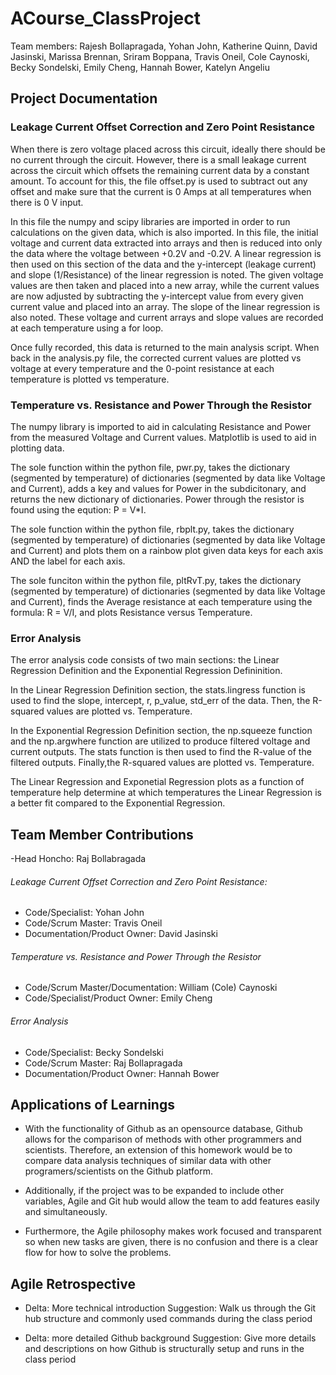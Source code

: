 # ACourse_ClassProject
Team members: Rajesh Bollapragada, Yohan John, Katherine Quinn, David Jasinski, Marissa Brennan, Sriram Boppana, Travis Oneil, Cole Caynoski, Becky Sondelski, Emily Cheng, Hannah Bower, Katelyn Angeliu 

## Project Documentation

### Leakage Current Offset Correction and Zero Point Resistance
When there is zero voltage placed across this circuit, ideally there should be no current through the circuit. However, there is a small leakage current across the circuit which offsets the remaining current data by a constant amount. 
To account for this, the file offset.py is used to subtract out any offset and make sure that the current is 0 Amps at all temperatures when there is 0 V input. 

In this file the numpy and scipy libraries are imported in order to run calculations on the given data, which is also imported. In this file, the initial voltage and current data extracted into arrays and then is reduced into only
the data where the voltage between +0.2V and -0.2V. A linear regression is then used on this section of the data and the y-intercept (leakage current) and slope (1/Resistance) of the linear regression is noted. The given voltage 
values are then taken and placed into a new array, while the current values are now adjusted by subtracting the y-intercept value from every given current value and placed into an array. The slope of the linear regression is also 
noted. These voltage and current arrays and slope values are recorded at each temperature using a for loop.

Once fully recorded, this data is returned to the main analysis script. When back in the analysis.py file, the corrected current values are plotted vs voltage at every temperature and the 0-point resistance at each temperature is 
plotted vs temperature.

### Temperature vs. Resistance and Power Through the Resistor
The numpy library is imported to aid in calculating Resistance and Power from the measured Voltage and Current values. Matplotlib is used to aid in plotting data.

The sole function within the python file, pwr.py, takes the dictionary (segmented by temperature) of dictionaries (segmented by data like Voltage and Current), adds a key and values for Power in the subdicitonary, and returns the new dictionary of dictionaries. Power through the resistor is found using the eqution: P = V*I.

The sole function within the python file, rbplt.py, takes the dictionary (segmented by temperature) of dictionaries (segmented by data like Voltage and Current) and plots them on a rainbow plot given data keys for each axis AND the label for each axis.

The sole funciton within the python file, pltRvT.py, takes the dictionary (segmented by temperature) of dictionaries (segmented by data like Voltage and Current), finds the Average resistance at each temperature using the formula: R = V/I, and plots Resistance versus Temperature.



### Error Analysis
The error analysis code consists of two main sections: the Linear Regression Definition and the Exponential Regression Defininition.

In the Linear Regression Definition section, the stats.lingress function is used to find the slope, intercept, r, p_value, std_err of the data. 
Then, the R-squared values are plotted vs. Temperature.

In the Exponential Regression Definition section, the np.squeeze function and the np.argwhere function are utilized to produce filtered voltage and current outputs.
The stats function is then used to find the R-value of the filtered outputs.
Finally,the R-squared values are plotted vs. Temperature.

The Linear Regression and Exponetial Regression plots as a function of temperature help determine at which temperatures the Linear Regression is a better fit compared to the Exponential Regression.



## Team Member Contributions
-Head Honcho: Raj Bollabragada

###### Leakage Current Offset Correction and Zero Point Resistance:
 - Code/Specialist: Yohan John
 - Code/Scrum Master: Travis Oneil
 - Documentation/Product Owner: David Jasinski
 
###### Temperature vs. Resistance and Power Through the Resistor
 - Code/Scrum Master/Documentation: William (Cole) Caynoski
 - Code/Specialist/Product Owner: Emily Cheng

###### Error Analysis 
 - Code/Specialist: Becky Sondelski
 - Code/Scrum Master: Raj Bollapragada
 - Documentation/Product Owner: Hannah Bower

## Applications of Learnings

- With the functionality of Github as an opensource database, Github allows for the comparison of methods with other programmers and scientists. Therefore, an extension of this homework would be to compare data analysis techniques of similar data with other programers/scientists on the Github platform.

- Additionally, if the project was to be expanded to include other variables, Agile and Git hub would allow the team to add features easily and simultaneously.

- Furthermore, the Agile philosophy makes work focused and transparent so when new tasks are given, there is no confusion and there is a clear flow for how to solve the problems.


## Agile Retrospective

- Delta: More technical introduction
  Suggestion: Walk us through the Git hub structure and commonly used commands during the class period

- Delta: more detailed Github background 
  Suggestion: Give more details and descriptions on how Github is structurally setup and runs in the class period

